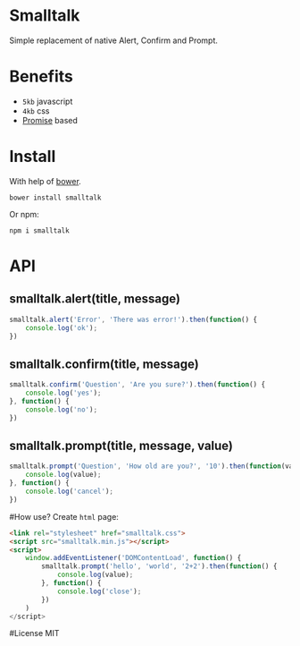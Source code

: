 Smalltalk
====

Simple replacement of native Alert, Confirm and Prompt.

# Benefits

- `5kb` javascript
- `4kb` css
- [Promise](https://developer.mozilla.org/en/docs/Web/JavaScript/Reference/Global_Objects/Promise) based

# Install
With help of [bower](http://bower.io "Bower").

```
bower install smalltalk
```

Or npm:

```
npm i smalltalk
```

# API

## smalltalk.alert(title, message)
```js
smalltalk.alert('Error', 'There was error!').then(function() {
    console.log('ok');
})
```

## smalltalk.confirm(title, message)
```js
smalltalk.confirm('Question', 'Are you sure?').then(function() {
    console.log('yes');
}, function() {
    console.log('no');
})
```

## smalltalk.prompt(title, message, value)
```js
smalltalk.prompt('Question', 'How old are you?', '10').then(function(value) {
    console.log(value);
}, function() {
    console.log('cancel');
})
```

#How use?
Create `html` page:

```html
<link rel="stylesheet" href="smalltalk.css">
<script src="smalltalk.min.js"></script>
<script>
    window.addEventListener('DOMContentLoad', function() {
        smalltalk.prompt('hello', 'world', '2+2').then(function() {
            console.log(value);
        }, function() {
            console.log('close');
        })
    )
</script>
```

#License
MIT
